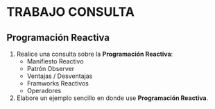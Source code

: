 # TRABAJO CONSULTA
## Programación Reactiva

1. Realice una consulta sobre la **Programación Reactiva**:
   - Manifiesto Reactivo
   - Patrón Observer
   - Ventajas / Desventajas
   - Framworks Reactivos
   - Operadores
2. Elabore un ejemplo sencillo en donde use **Programación Reactiva**.
